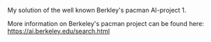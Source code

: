 My solution of the well known Berkley's pacman AI-project 1. 

More information on Berkeley's pacman project can be found here: https://ai.berkeley.edu/search.html

